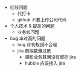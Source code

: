 - 红线问题
  - 代打卡
  - github 不要上传公司代码
- 个人技术 & 提高的问题
  - 业务线问题
- bug 率过高的问题
  - bug 评判规则不合理 
  - jira 前端数量过低 
    - 超粉业务其间没有留存 jira
    - hubble 应该接入 jira 
